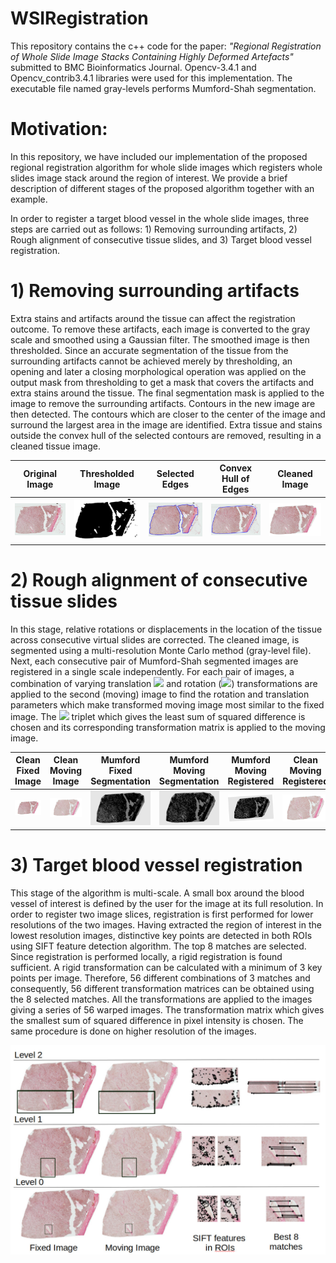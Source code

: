 # WSIRegistration

This repository contains the c++ code for the paper:
*"Regional Registration of Whole Slide Image Stacks Containing Highly Deformed Artefacts"* submitted to BMC Bioinformatics Journal. 
Opencv-3.4.1 and Opencv_contrib3.4.1 libraries were used for this implementation. 
The executable file named gray-levels performs Mumford-Shah segmentation.

# Motivation:
In this repository, we have included our implementation of the proposed regional registration algorithm for whole slide images which registers whole slides image stack around the region of interest. We provide a brief description of different stages of the proposed algorithm together with an example.

In order to register a target blood vessel in the whole slide images, three steps are carried out as follows: 1) Removing surrounding artifacts, 2) Rough alignment of consecutive tissue slides, and 3) Target blood vessel registration. 

# 1) Removing surrounding artifacts
Extra stains and artifacts around the tissue can affect the registration outcome. To remove these artifacts, each image is converted to the gray scale and smoothed using a Gaussian filter. The smoothed image is then thresholded. Since an accurate segmentation of the tissue from the surrounding artifacts cannot be achieved merely by thresholding, an opening and later a closing morphological operation was applied on the output mask from thresholding to get a mask that covers the artifacts and extra stains around the tissue. The final segmentation mask is applied to the image to remove the surrounding artifacts. Contours in the new image are then detected. The contours which are closer to the center of the image and surround the largest area in the image are identified. Extra tissue and stains outside the convex hull of the selected contours are removed, resulting in a cleaned tissue image. 

Original Image             |  Thresholded Image        | Selected Edges            | Convex Hull of Edges      | Cleaned Image
:-------------------------:|:-------------------------:|:-------------------------:|:-------------------------:|:-------------------------:
<img src="original.jpg" width="160"> |  <img src="thresholded.jpg" width="160">|  <img src="overlay.jpg" width="160">|  <img src="overlay_hull.jpg" width="160">|  <img src="clean.jpg" width="160">
 

# 2) Rough alignment of consecutive tissue slides
In this stage, relative rotations or displacements in the location of the tissue across consecutive virtual slides are corrected. The cleaned image, is segmented using a multi-resolution Monte Carlo method (gray-level file). Next, each consecutive pair of Mumford-Shah segmented images are registered in a single scale independently. For each pair of images, a combination of varying translation <img src="https://render.githubusercontent.com/render/math?math=(dx,dy)"> and rotation (<img src="https://render.githubusercontent.com/render/math?math=\theta">) transformations are applied to the second (moving) image to find the rotation and translation parameters which make transformed moving image most similar to the fixed image.
The <img src="https://render.githubusercontent.com/render/math?math=\{\theta, dx, dy\}"> triplet which gives the least sum of squared difference is chosen and its corresponding transformation matrix is applied to the moving image.  

 Clean Fixed Image            |  Clean Moving Image        | Mumford Fixed Segmentation            | Mumford Moving Segmentation      | Mumford Moving Registered        | Clean Moving Registered
:-------------------------:|:-------------------------:|:-------------------------:|:-------------------------:|:-----------------------:|:-------------------------:
<img src="slice1.png" width="160"> |  <img src="slice2.png" width="160">|  <img src="mumford1.png" width="160">|  <img src="mumford2.png" width="160">|  <img src="mumford2_reg.png" width="160">|  <img src="slice2_reg.png" width="160">

# 3) Target blood vessel registration
This stage of the algorithm is multi-scale. A small box around the blood vessel of interest is defined by the user for the image at its full resolution. In order to register two image slices, registration is first performed for lower resolutions of the two images. Having extracted the region of interest in the lowest resolution images, distinctive key points are detected in both ROIs using SIFT feature detection algorithm. The top 8 matches are selected. Since registration is performed locally, a rigid registration is found sufficient. A rigid transformation can be calculated with a minimum of 3 key points per image. Therefore, 56 different combinations of 3 matches and consequently, 56 different transformation matrices can be obtained using the 8 selected matches. All the transformations are applied to the images giving a series of 56 warped images. The transformation matrix which gives the smallest sum of squared difference in pixel intensity is chosen. The same procedure is done on higher resolution of the images. 
<p align="center">
<img src="target_registration.jpg" width=600>
 </p>

